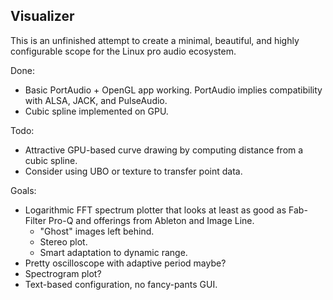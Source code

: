 ## Visualizer

This is an unfinished attempt to create a minimal, beautiful, and highly configurable scope for the Linux pro audio ecosystem.

Done:

- Basic PortAudio + OpenGL app working. PortAudio implies compatibility with ALSA, JACK, and PulseAudio.
- Cubic spline implemented on GPU.

Todo:

- Attractive GPU-based curve drawing by computing distance from a cubic spline.
- Consider using UBO or texture to transfer point data.

Goals:

- Logarithmic FFT spectrum plotter that looks at least as good as Fab-Filter Pro-Q and offerings from Ableton and Image Line.
  - "Ghost" images left behind.
  - Stereo plot.
  - Smart adaptation to dynamic range.
- Pretty oscilloscope with adaptive period maybe?
- Spectrogram plot?
- Text-based configuration, no fancy-pants GUI.

